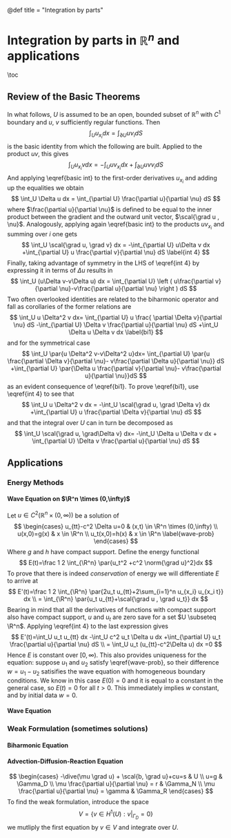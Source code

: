 @def title = "Integration by parts"
# Integration by parts in $\mathbb R^n$ and applications
\toc
## Review of the Basic Theorems
In what follows, $U$ is assumed to be an open, bounded subset of
$\mathbb R ^n$ with $C^1$ boundary and $u$, $v$ sufficiently
regular functions. Then
$$
\int_U u_{x_i} dx = \int_{\partial U} u\nu_i dS
\label{basic int}
$$
is the basic identity from which the following are built. Applied
to the product $uv$, this gives
$$
\int_U u_{x_i}v dx = -\int_U uv_{x_i} dx+\int_{\partial U} uv\nu_i dS
$$
And applying \eqref{basic int} to the first-order derivatives
$u_{x_i}$ and adding up the equalities we obtain
$$
\int_U \Delta u dx = \int_{\partial U} \frac{\partial u}{\partial \nu} dS
$$
where $\frac{\partial u}{\partial \nu}$ is defined to be equal to
the inner product between the gradient and the outward unit vector,
$\scal{\grad u , \nu}$. Analogously, applying again \eqref{basic int} to
the products $u v_{x_i}$ and summing over $i$ one gets
$$
\int_U \scal{\grad u, \grad v} dx = -\int_{\partial U} u\Delta v dx
+\int_{\partial U} u \frac{\partial v}{\partial \nu} dS
\label{int 4}
$$
Finally, taking advantage of symmetry in the LHS of \eqref{int 4}
by expressing it in terms of $\Delta u$ results in
$$
\int_U (u\Delta v-v\Delta u) dx =
\int_{\partial U} \left ( u\frac{\partial v}{\partial \nu}-v\frac{\partial u}{\partial \nu} \right ) dS
$$
Two often overlooked identities are related to the biharmonic operator and fall
as corollaries of the former relations are
$$
\int_U u \Delta^2 v dx= \int_{\partial U} u \frac{ \partial \Delta v}{\partial \nu} dS
-\int_{\partial U} \Delta v \frac{\partial u}{\partial \nu} dS
+\int_U \Delta u \Delta v dx
\label{bi1}
$$
and for the symmetrical case
$$
\int_U \par{u \Delta^2 v-v\Delta^2 u}dx=
\int_{\partial U} \par{u \frac{\partial \Delta v}{\partial \nu}-
v\frac{\partial \Delta u}{\partial \nu}} dS
+\int_{\partial U} \par{\Delta u \frac{\partial v}{\partial \nu}-
v\frac{\partial u}{\partial \nu}}dS
$$
as an evident consequence of \eqref{bi1}. To prove \eqref{bi1}, use \eqref{int 4}
to see that
$$
\int_U u \Delta^2 v dx = -\int_U \scal{\grad u, \grad \Delta v} dx
+\int_{\partial U} u \frac{\partial \Delta v}{\partial \nu} dS
$$
and that the integral over $U$ can in turn be decomposed as
$$
\int_U \scal{\grad u, \grad\Delta v} dx=
-\int_U \Delta u \Delta v dx +
\int_{\partial U} \Delta v \frac{\partial u}{\partial \nu} dS
$$
## Applications
### Energy Methods
#### Wave Equation on $\R^n \times (0,\infty)$
Let $u \in C^2(\mathbb R^n \times (0,\infty))$ be a solution of
$$
\begin{cases}
u_{tt}-c^2 \Delta u=0 & (x,t) \in \R^n \times (0,\infty) \\
u(x,0)=g(x) & x \in \R^n \\
u_t(x,0)=h(x) & x \in \R^n
\label{wave-prob}
\end{cases}
$$
Where $g$ and $h$ have compact support. Define the energy functional
$$
E(t)=\frac 1 2 \int_{\R^n} \par{u_t^2 +c^2 \norm{\grad u}^2}dx
$$
To prove that there is indeed _conservation_ of energy we will differentiate
$E$ to arrive at
$$
E'(t)=\frac 1 2 \int_{\R^n} \par{2u_t u_{tt}+2\sum_{i=1}^n u_{x_i} u_{x_i t}} dx \\
= \int_{\R^n} \par{u_t u_{tt}+\scal{\grad u , \grad u_t}} dx
$$
Bearing in mind that all the derivatives of functions with compact support also
have compact support, $u$ and $u_t$ are zero save for a set $U \subseteq \R^n$.
Applying \eqref{int 4} to the last expression gives
$$
E'(t)=\int_U u_t u_{tt} dx -\int_U c^2 u_t \Delta u dx +\int_{\partial U}
u_t \frac{\partial u}{\partial \nu} dS \\
= \int_U u_t (u_{tt}-c^2\Delta u) dx =0
$$
Hence $E$ is constant over $[0,\infty)$. This also provides uniqueness for the
equation: suppose $u_1$ and $u_2$ satisfy \eqref{wave-prob}, so their difference
$w=u_1-u_2$ satisifies the wave equation with homogeneous boundary conditions.
We know in this case $E(0)=0$ and it is equal to a constant in the general case,
so $E(t)=0$ for all $t>0$. This immediately implies $w$ constant, and by initial
data $w=0$.
#### Wave Equation
### Weak Formulation (sometimes solutions)
#### Biharmonic Equation
#### Advection-Diffusion-Reaction Equation
$$
\begin{cases}
-\dive(\mu \grad u) + \scal{b, \grad u}+cu=s & U \\
u=g & \Gamma_D \\
\mu \frac{\partial u}{\partial \nu} = r & \Gamma_N \\
\mu \frac{\partial u}{\partial \nu} = \gamma & \Gamma_R
\end{cases}
$$
To find the weak formulation, introduce the space
$$V=\left \{v \in H^1(U): v|_{\Gamma_D}=0\right \}$$
we mutliply the first equation by $v \in V$ and integrate over $U$.